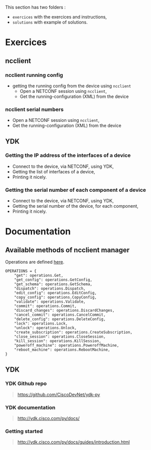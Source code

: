 This section has two folders :
* `exercices` with the exercices and instructions,
* `solutions` with example of solutions.

# Exercices

## ncclient

### ncclient running config

* getting the running config from the device using `ncclient`
    * Open a NETCONF session using `ncclient`,
    * Get the running-configuration (XML) from the device

### ncclient serial numbers

* Open a NETCONF session using `ncclient`,
* Get the running-configuration (XML) from the device

## YDK

### Getting the IP address of the interfaces of a device

* Connect to the device, via NETCONF, using YDK,
* Getting the list of interfaces of a device,
* Printing it nicely.

### Getting the serial number of each component of a device

* Connect to the device, via NETCONF, using YDK,
* Getting the serial number of the device, for each component,
* Printing it nicely.

# Documentation

## Available methods of ncclient manager

Operations are defined [here](https://github.com/ncclient/ncclient/tree/master/ncclient/operations).

```
OPERATIONS = {
    "get": operations.Get,
    "get_config": operations.GetConfig,
    "get_schema": operations.GetSchema,
    "dispatch": operations.Dispatch,
    "edit_config": operations.EditConfig,
    "copy_config": operations.CopyConfig,
    "validate": operations.Validate,
    "commit": operations.Commit,
    "discard_changes": operations.DiscardChanges,
    "cancel_commit": operations.CancelCommit,
    "delete_config": operations.DeleteConfig,
    "lock": operations.Lock,
    "unlock": operations.Unlock,
    "create_subscription": operations.CreateSubscription,
    "close_session": operations.CloseSession,
    "kill_session": operations.KillSession,
    "poweroff_machine": operations.PoweroffMachine,
    "reboot_machine": operations.RebootMachine,
}
```

## YDK

### YDK Github repo

> https://github.com/CiscoDevNet/ydk-py

### YDK documentation

> http://ydk.cisco.com/py/docs/

### Getting started

> http://ydk.cisco.com/py/docs/guides/introduction.html